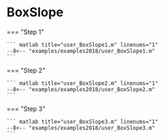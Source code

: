 # BoxSlope

=== "Step 1"

    ``` matlab title="user_BoxSlope1.m" linenums="1"
    --8<-- "examples/examples2018/user_BoxSlope1.m"
    ```

=== "Step 2"

    ``` matlab title="user_BoxSlope2.m" linenums="1"
    --8<-- "examples/examples2018/user_BoxSlope2.m"
    ```

=== "Step 3"

    ``` matlab title="user_BoxSlope3.m" linenums="1"
    --8<-- "examples/examples2018/user_BoxSlope3.m"
    ```

